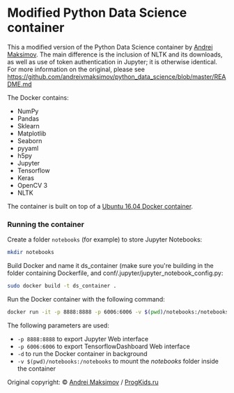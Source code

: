 # Modified Python Data Science container

This a modified version of the Python Data Science container by [Andrei Maksimov](https://github.com/andreivmaksimov/python_data_science). The main difference is the inclusion of NLTK and its downloads, as well as use of token authentication in Jupyter; it is otherwise identical. For more information on the original, please see https://github.com/andreivmaksimov/python_data_science/blob/master/README.md

The Docker contains:
 - NumPy
 - Pandas
 - Sklearn
 - Matplotlib
 - Seaborn
 - pyyaml
 - h5py
 - Jupyter
 - Tensorflow
 - Keras
 - OpenCV 3
 - NLTK

The container is built on top of a [Ubuntu 16.04 Docker container](https://hub.docker.com/_/ubuntu/).

### Running the container

Create a folder ```notebooks``` (for example) to store Jupyter Notebooks:
```sh
mkdir notebooks
```

Build Docker and name it ds_container (make sure you're building in the folder containing Dockerfile, and conf/.jupyter/jupyter_notebook_config.py:
```sh
sudo docker build -t ds_container . 
```

Run the Docker container with the following command:
```sh
docker run -it -p 8888:8888 -p 6006:6006 -v $(pwd)/notebooks:/notebooks  ds_container
```
The following parameters are used:
- ```-p 8888:8888``` to export Jupyter Web interface
- ```-p 6006:6006``` to export TensorflowDashboard Web interface
- ```-d``` to run the Docker container in background
- ```-v $(pwd)/notebooks:/notebooks``` to mount the *notebooks* folder inside the container

Original copyright:
&copy; [Andrei Maksimov](https://www.linkedin.com/in/avmaksimov/) / [ProgKids.ru](https://progkids.ru/)
